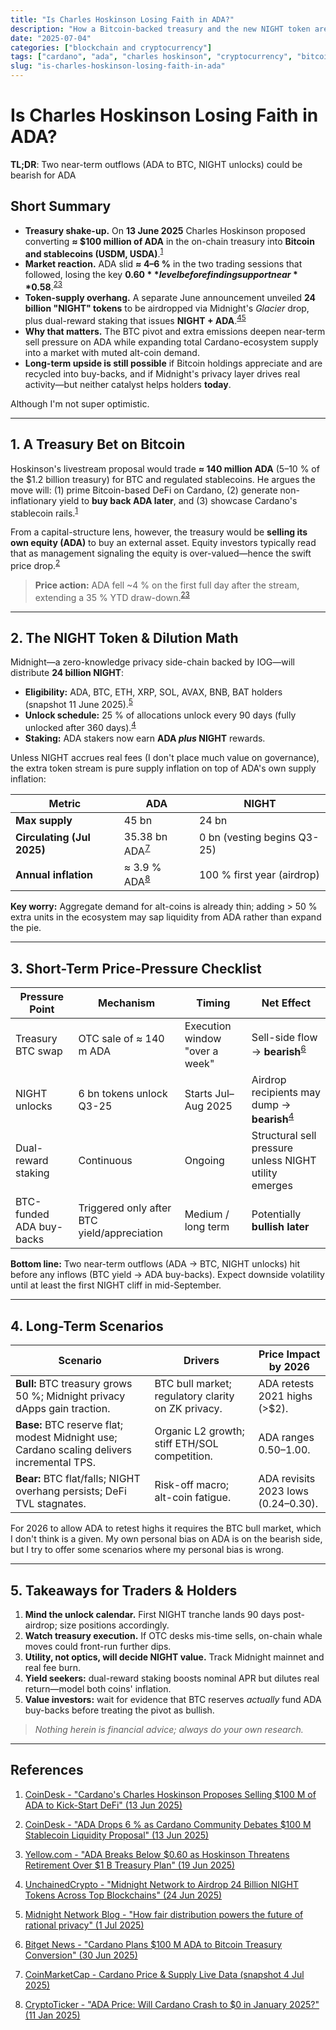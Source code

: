 ```yaml
---
title: "Is Charles Hoskinson Losing Faith in ADA?"
description: "How a Bitcoin-backed treasury and the new NIGHT token are reshaping the short-term price outlook for Cardano"
date: "2025-07-04"
categories: ["blockchain and cryptocurrency"]
tags: ["cardano", "ada", "charles hoskinson", "cryptocurrency", "bitcoin", "midnight", "night token", "treasury"]
slug: "is-charles-hoskinson-losing-faith-in-ada"
---
```


# Is Charles Hoskinson Losing Faith in ADA?

**TL;DR**: Two near-term outflows (ADA to BTC, NIGHT unlocks) could be bearish for ADA

## Short Summary

* **Treasury shake-up.** On **13 June 2025** Charles Hoskinson proposed converting **≈ $100 million of ADA** in the on-chain treasury into **Bitcoin and stablecoins (USDM, USDA)**.<sup>[1](#ref1)</sup>  
* **Market reaction.** ADA slid **≈ 4–6 %** in the two trading sessions that followed, losing the key **$0.60** level before finding support near **$0.58**.<sup>[2](#ref2)</sup><sup>[3](#ref3)</sup>  
* **Token-supply overhang.** A separate June announcement unveiled **24 billion "NIGHT" tokens** to be airdropped via Midnight's *Glacier* drop, plus dual-reward staking that issues **NIGHT + ADA**.<sup>[4](#ref4)</sup><sup>[5](#ref5)</sup>  
* **Why that matters.** The BTC pivot and extra emissions deepen near-term sell pressure on ADA while expanding total Cardano-ecosystem supply into a market with muted alt-coin demand.  
* **Long-term upside is still possible** if Bitcoin holdings appreciate and are recycled into buy-backs, and if Midnight's privacy layer drives real activity—but neither catalyst helps holders **today**.

Although I'm not super optimistic.

---

## 1. A Treasury Bet on Bitcoin

Hoskinson's livestream proposal would trade **≈ 140 million ADA** (5–10 % of the $1.2 billion treasury) for BTC and regulated stablecoins. He argues the move will: (1) prime Bitcoin-based DeFi on Cardano, (2) generate non-inflationary yield to **buy back ADA later**, and (3) showcase Cardano's stablecoin rails.<sup>[1](#ref1)</sup>

From a capital-structure lens, however, the treasury would be **selling its own equity (ADA)** to buy an external asset. Equity investors typically read that as management signaling the equity is over-valued—hence the swift price drop.<sup>[2](#ref2)</sup>

> **Price action:** ADA fell ~4 % on the first full day after the stream, extending a 35 % YTD draw-down.<sup>[2](#ref2)</sup><sup>[3](#ref3)</sup>

---

## 2. The NIGHT Token & Dilution Math

Midnight—a zero-knowledge privacy side-chain backed by IOG—will distribute **24 billion NIGHT**:

* **Eligibility:** ADA, BTC, ETH, XRP, SOL, AVAX, BNB, BAT holders (snapshot 11 June 2025).<sup>[5](#ref5)</sup>  
* **Unlock schedule:** 25 % of allocations unlock every 90 days (fully unlocked after 360 days).<sup>[4](#ref4)</sup>  
* **Staking:** ADA stakers now earn **ADA *plus* NIGHT** rewards.

Unless NIGHT accrues real fees (I don't place much value on governance), the extra token stream is pure supply inflation on top of ADA's own supply inflation:

| Metric | ADA | NIGHT |
|--------|-----|-------|
| **Max supply** | 45 bn | 24 bn |
| **Circulating (Jul 2025)** | 35.38 bn ADA<sup>[7](#ref7)</sup> | 0 bn (vesting begins Q3-25) |
| **Annual inflation** | ≈ 3.9 % ADA<sup>[8](#ref8)</sup> | 100 % first year (airdrop) |

**Key worry:** Aggregate demand for alt-coins is already thin; adding > 50 % extra units in the ecosystem may sap liquidity from ADA rather than expand the pie.

---

## 3. Short-Term Price-Pressure Checklist

| Pressure Point | Mechanism | Timing | Net Effect |
|----------------|-----------|--------|------------|
| Treasury BTC swap | OTC sale of ≈ 140 m ADA | Execution window "over a week" | Sell-side flow → **bearish**<sup>[6](#ref6)</sup> |
| NIGHT unlocks | 6 bn tokens unlock Q3-25 | Starts Jul–Aug 2025 | Airdrop recipients may dump → **bearish**<sup>[4](#ref4)</sup> |
| Dual-reward staking | Continuous | Ongoing | Structural sell pressure unless NIGHT utility emerges |
| BTC-funded ADA buy-backs | Triggered only after BTC yield/appreciation | Medium / long term | Potentially **bullish later** |

**Bottom line:** Two near-term outflows (ADA → BTC, NIGHT unlocks) hit before any inflows (BTC yield → ADA buy-backs). Expect downside volatility until at least the first NIGHT cliff in mid-September.

---

## 4. Long-Term Scenarios

| Scenario | Drivers | Price Impact by 2026 |
|----------|---------|----------------------|
| **Bull:** BTC treasury grows 50 %; Midnight privacy dApps gain traction. | BTC bull market; regulatory clarity on ZK privacy. | ADA retests 2021 highs (>$2). |
| **Base:** BTC reserve flat; modest Midnight use; Cardano scaling delivers incremental TPS. | Organic L2 growth; stiff ETH/SOL competition. | ADA ranges $0.50–$1.00. |
| **Bear:** BTC flat/falls; NIGHT overhang persists; DeFi TVL stagnates. | Risk-off macro; alt-coin fatigue. | ADA revisits 2023 lows ($0.24–$0.30). |

For 2026 to allow ADA to retest highs it requires the BTC bull market, which I don't think is a given. My own personal bias on ADA is on the bearish side, but I try to offer some scenarios where my personal bias is wrong.

---

## 5. Takeaways for Traders & Holders

1. **Mind the unlock calendar.** First NIGHT tranche lands 90 days post-airdrop; size positions accordingly.  
2. **Watch treasury execution.** If OTC desks mis-time sells, on-chain whale moves could front-run further dips.  
3. **Utility, not optics, will decide NIGHT value.** Track Midnight mainnet and real fee burn.  
4. **Yield seekers:** dual-reward staking boosts nominal APR but dilutes real return—model both coins' inflation.  
5. **Value investors:** wait for evidence that BTC reserves *actually* fund ADA buy-backs before treating the pivot as bullish.

> *Nothing herein is financial advice; always do your own research.*

---

## References

<div id="ref1">

1. [CoinDesk - "Cardano's Charles Hoskinson Proposes Selling $100 M of ADA to Kick-Start DeFi" (13 Jun 2025)](https://www.coindesk.com/business/2025/06/13/cardano-s-charles-hoskinson-proposes-selling-usd100m-of-ada-to-kickstart-defi)</div>

<div id="ref2">

2. [CoinDesk - "ADA Drops 6 % as Cardano Community Debates $100 M Stablecoin Liquidity Proposal" (13 Jun 2025)](https://www.coindesk.com/markets/2025/06/13/ada-drops-6-as-cardano-community-debates-usd100m-stablecoin-liquidity-proposal)</div>

<div id="ref3">

3. [Yellow.com - "ADA Breaks Below $0.60 as Hoskinson Threatens Retirement Over $1 B Treasury Plan" (19 Jun 2025)](https://yellow.com/news/ada-breaks-below-dollar060-as-hoskinson-threatens-retirement-over-dollar1-billion-treasury-plan)</div>

<div id="ref4">

4. [UnchainedCrypto - "Midnight Network to Airdrop 24 Billion NIGHT Tokens Across Top Blockchains" (24 Jun 2025)](https://unchainedcrypto.com/midnight-network-to-airdrop-24-billion-night-tokens-across-top-blockchains/)</div>

<div id="ref5">

5. [Midnight Network Blog - "How fair distribution powers the future of rational privacy" (1 Jul 2025)](https://midnight.network/blog/glacier-drop-distribution-explanation)</div>

<div id="ref6">

6. [Bitget News - "Cardano Plans $100 M ADA to Bitcoin Treasury Conversion" (30 Jun 2025)](https://www.bitget.com/news/detail/12560604841426)</div>

<div id="ref7">

7. [CoinMarketCap - Cardano Price & Supply Live Data (snapshot 4 Jul 2025)](https://coinmarketcap.com/currencies/cardano/)</div>

<div id="ref8">

8. [CryptoTicker - "ADA Price: Will Cardano Crash to $0 in January 2025?" (11 Jan 2025)](https://cryptoticker.io/en/ada-price-will-cardano-crash-to-0-in-january-2025/)</div> 